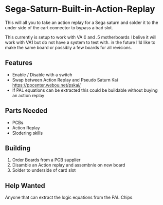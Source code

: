 
# Sega-Saturn-Built-in-Action-Replay

This will all you to take an action replay for a Sega saturn and solder it to the under side of the cart connector to bypass a bad slot.

This currently is setup to work with VA 0 and .5 motherboards I belive it will work with VA1 but do not have a system to test with. in the future I'ld like to make the same board or possibly a few boards for all revisions.




## Features

- Enable / Disable with a switch
- Swap between Action Replay and Pseudo Saturn Kai https://ppcenter.webou.net/pskai/
- If PAL equations can be extracted this could be buildable without buying an action replay 



## Parts Needed
- PCBs
- Action Replay
- Slodering skills
## Building

1. Order Boards from a PCB supplier
2. Disamble an Action replay and assembnle on new board
3. Solder to underside of card slot
## Help Wanted
 Anyone that can extract the logic equations from the PAL Chips